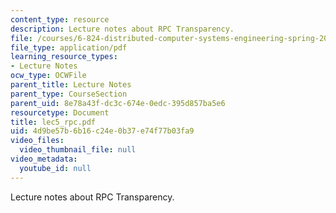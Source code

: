 ```yaml
---
content_type: resource
description: Lecture notes about RPC Transparency.
file: /courses/6-824-distributed-computer-systems-engineering-spring-2006/4d9be57b6b16c24e0b37e74f77b03fa9_lec5_rpc.pdf
file_type: application/pdf
learning_resource_types:
- Lecture Notes
ocw_type: OCWFile
parent_title: Lecture Notes
parent_type: CourseSection
parent_uid: 8e78a43f-dc3c-674e-0edc-395d857ba5e6
resourcetype: Document
title: lec5_rpc.pdf
uid: 4d9be57b-6b16-c24e-0b37-e74f77b03fa9
video_files:
  video_thumbnail_file: null
video_metadata:
  youtube_id: null
---
```

Lecture notes about RPC Transparency.

